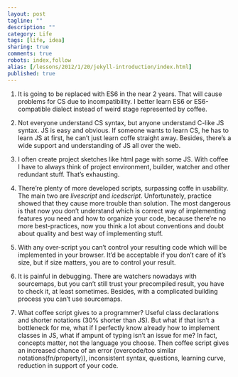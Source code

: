 ```yaml
---
layout: post
tagline: ""
description: ""
category: Life
tags: [life, idea]
sharing: true
comments: true
robots: index,follow
alias: [/lessons/2012/1/20/jekyll-introduction/index.html]
published: true
---
```


1. It is going to be replaced with ES6 in the near 2 years. That will cause problems for CS due to incompatibility. I better learn ES6 or ES6-compatible dialect instead of weird stage represented by coffee.

2. Not everyone understand CS syntax, but anyone understand C-like JS syntax. JS is easy and obvious. If someone wants to learn CS, he has to learn JS at first, he can’t just learn coffe straight away. Besides, there’s a wide support and understanding of JS all over the web.

3. I often create project sketches like html page with some JS. With coffee I have to always think of project environment, builder, watcher and other redundant stuff. That’s exhausting.

4. There’re plenty of more developed scripts, surpassing coffe in usability. The main two are *livescript* and *icedscript*. Unfortunately, practice showed that they cause more trouble than solution. The most dangerous is that now you don’t understand which is correct way of implementing features you need and how to organize your code, because there’re no more best-practices, now you think a lot about conventions and doubt about quality and best way of implementing stuff.

5. With any over-script you can’t control your resulting code which will be implemented in your browser. It’d be acceptable if you don’t care of it’s size, but if size matters, you are to control your result.

6. It is painful in debugging. There are watchers nowadays with sourcemaps, but you can’t still trust your precompiled result, you have to check it, at least sometimes. Besides, with a complicated building process you can’t use sourcemaps.

7. What coffee script gives to a programmer? Useful class declarations and shorter notations (30% shorter than JS). But what if that isn’t a bottleneck for me, what if I perfectly know already how to implement classes in JS, what if ampunt of typing isn’t an issue for me? In fact, concepts matter, not the language you choose. Then coffee script gives an increased chance of an error (overcode/too similar notations(fn/property)), inconsistent syntax, questions, learning curve, reduction in support of your code.